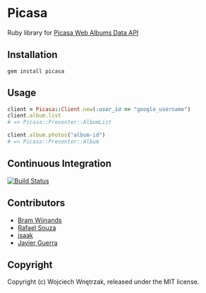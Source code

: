 # Picasa

Ruby library for [Picasa Web Albums Data API](https://developers.google.com/picasa-web/)

## Installation

```
gem install picasa
```

## Usage

``` ruby
client = Picasa::Client.new(:user_id => "google_username")
client.album.list
# => Picasa::Presenter::AlbumList

client.album.photos("album-id")
# => Picasa::Presenter::Album
```

## Continuous Integration
[![Build Status](https://secure.travis-ci.org/morgoth/picasa.png)](http://travis-ci.org/morgoth/picasa)

## Contributors

* [Bram Wijnands](https://github.com/BRamBoo)
* [Rafael Souza](https://github.com/rafaels)
* [jsaak](https://github.com/jsaak)
* [Javier Guerra](https://github.com/javierg)

## Copyright

Copyright (c) Wojciech Wnętrzak, released under the MIT license.

